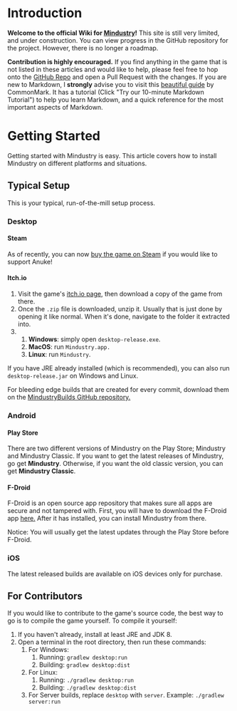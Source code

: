 # Introduction

**Welcome to the official Wiki for [Mindustry](https://github.com/Anuken/Mindustry)!** This site is still very limited, and under construction. You can view progress in the GitHub repository for the project. However, there is no longer a roadmap.

**Contribution is highly encouraged.** If you find anything in the game that is not listed in these articles and would like to help, please feel free to hop onto the [GitHub Repo](https://github.com/MindustryGame/wiki) and open a Pull Request with the changes. If you are new to Markdown, I **strongly** advise you to visit this [beautiful guide](https://commonmark.org/help/) by CommonMark. It has a tutorial (Click "Try our 10-minute Markdown Tutorial") to help you learn Markdown, and a quick reference for the most important aspects of Markdown.

# Getting Started

Getting started with Mindustry is easy. This article covers how to install Mindustry on different platforms and situations. 

## Typical Setup

This is your typical, run-of-the-mill setup process.

### Desktop

#### Steam 

As of recently, you can now [buy the game on Steam](https://store.steampowered.com/app/1127400/) if you would like to support Anuke!

#### Itch.io

1. Visit the game's [itch.io page](https://anuke.itch.io/mindustry), then download a copy of the game from there.
2. Once the `.zip` file is downloaded, unzip it. Usually that is just done by opening it like normal. When it's done, navigate to the folder it extracted into.
3. 
    1. **Windows**: simply open `desktop-release.exe`.
    2. **MacOS**: run `Mindustry.app.`
    3. **Linux**: run `Mindustry`. 

If you have JRE already installed (which is recommended), you can also run `desktop-release.jar` on Windows and Linux.

For bleeding edge builds that are created for every commit, download them on the [MindustryBuilds GitHub repository.](https://github.com/Anuken/MindustryBuilds/releases)

### Android

#### Play Store

There are two different versions of Mindustry on the Play Store; Mindustry and Mindustry Classic. If you want to get the latest releases of Mindustry, go get **Mindustry**. Otherwise, if you want the old classic version, you can get **Mindustry Classic**.

#### F-Droid

F-Droid is an open source app repository that makes sure all apps are secure and not tampered with. First, you will have to download the F-Droid app [here.](https://f-droid.org/) After it has installed, you can install Mindustry from there.

Notice: You will usually get the latest updates through the Play Store before F-Droid.

### iOS

The latest released builds are available on iOS devices only for purchase.

## For Contributors

If you would like to contribute to the game's source code, the best way to go is to compile the game yourself. To compile it yourself:

1. If you haven't already, install at least JRE and JDK 8. 
2. Open a terminal in the root directory, then run these commands: 
    1. For Windows:
        1. Running: `gradlew desktop:run`
        2. Building: `gradlew desktop:dist`
    2. For Linux:
        1. Running: `./gradlew desktop:run`
        2. Building: `./gradlew desktop:dist`
    3. For Server builds, replace `desktop` with `server`. Example: `./gradlew server:run`

